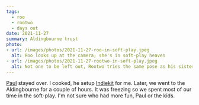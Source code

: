 ```yaml
---
tags:
  - roo
  - rootwo
  - days out
date: 2021-11-27
summary: Aldingbourne trust
photo:
- url: /images/photos/2021-11-27-roo-in-soft-play.jpeg
  alt: Roo looks up at the camera; she's in soft-play heaven
- url: /images/photos/2021-11-27-rootwo-in-soft-play.jpeg
  alt: Not one to be left out, Rootwo tries the same pose as his sister
---
```

[Paul](https://paulrobertlloyd.com/) stayed over. I cooked, he setup [Indiekit](https://getindiekit.com/) for me. Later, we went to the Aldingbourne for a couple of hours. It was freezing so we spent most of our time in the soft-play. I'm not sure who had more fun, Paul or the kids.